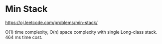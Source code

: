 Min Stack
=============

https://oj.leetcode.com/problems/min-stack/

O(1) time complexity, O(n) space complexity with single Long-class stack. 464 ms time cost.
